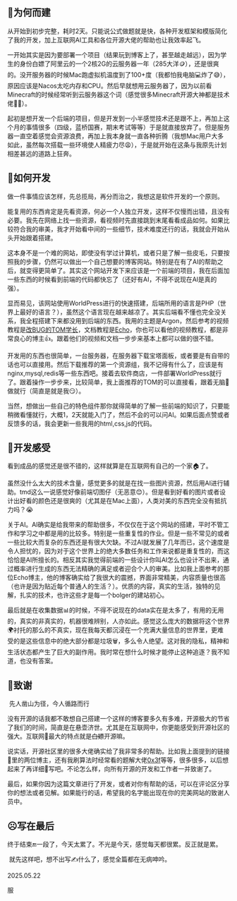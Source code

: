 ## 🎯为何而建

​	从开始到初步完整，耗时2天。只能说公式做题就是快，各种开发框架和模版简化了我的开发，加上互联网AI工具和各位开源大佬的帮助也让我效率起飞。

​	一开始其实是因为要部署一个项目（结果玩到博客上了，甚至越走越远），因为学生的身份白嫖了阿里云的一个2核2G的云服务器一年（285大洋🪙），还是很爽的。没开服务器的时候Mac跑虚拟机温度到了100+度（我都怕我电脑💻炸了😅），原因应该是Nacos太吃内存和CPU。然后早就想用云服务器了，因为以前看Minecraft的时候经常听到云服务器这个词（感觉很多Minecraft开源大神都是技术佬👨‍💻）。

​	起初是想开发一个后端的项目，但是开发到一小半感觉技术还是跟不上，再加上这个月的事情很多（四级，蓝桥国赛，期末考试等等）于是就直接放弃了。但是服务器一直空着感觉会资源浪费，再加上我本身就一直各种折腾（我想Mac用户大多如此，虽然每次搭载一些环境使人精疲力尽😩），于是就开始在这条与我原先计划相差甚远的道路上狂奔。

## 🧩如何开发

​	做一件事情应该怎样，先总揽局，再分而治之，我想这是软件开发的一个原则。

​	能复用的东西肯定是先看资源，何必一个人独立开发，这样不仅慢而出错，且没有必要。我先在网络上找一些资源，看视频时先直接跳到末尾看看成品如何。如果比较符合我的审美，我才开始看中间的一些细节，技术难度还行的话，我就会开始从头开始跟着搭建。

​	这本身不是一个难的网站，即使没有学过计算机，或者只是了解一些皮毛，只要按照我的步骤，仍然可以做出一个自己想要的博客网站。特别是在有了AI的帮助之后，就变得更简单了。其实这个网站开发下来应该是一个前端的项目，我在后面加一些东西的时候看到前端的代码都快忘了（还好有AI，不得不说现在AI是真的强）。

​	显而易见，该网站使用WorldPress进行的快速搭建，后端所用的语言是PHP（世界上最好的语言？），虽然这个语言现在越来越凉了。其实后端看不懂也完全没关系，我全程搭建下来都没用到后端的东西。我用的主题是Argon，然后参考的视频教程是[改BUG的TOM学长](https://www.bilibili.com/video/BV1Gx421Q7sB/?vd_source=484c643c0eb38bc52434abc47847ffca)，文档教程是[Echo](https://www.liveout.cn/25/)，你也可以看他的视频教程，都是非常良心的博主👍。跟着他们的视频和文档一步步来基本上都可以做的很不错。

​	开发用的东西也很简单，一台服务器，在服务器下载宝塔面板，或者要是有自带的话也可以直接用。然后下载推荐的第一个资源组，我不记得有什么了，应该是有nginx,mysql,redis等一些东西吧。接着去软件商店，一件部署WorldPress就行了。跟着操作一步步来，比较简单，我上面推荐的TOM的可以直接看，跟着无脑🧠做就行（简直是就是我😏）。

​	当然，想做出一些自己的特色组件那你就得简单的了解一些前端的知识了，只要能稍微看懂就行，大概1，2天就能入门了，然后不会的可以问AI。如果后面点赞或者反馈多的话，我会更新一些我用的html,css,js的代码。

## 🎲开发感受

​	看到成品的感觉还是很不错的，这样就算是在互联网有自己的一个家🏠了。

​	虽然没什么太大的技术含量，感觉更多的就是在找一些图片资源，然后用AI进行辅助。tmd这么一说感觉好像前端切图仔（无恶意😊）。但是看到好看的图片或者设计出好看的颜色还是很爽的（尤其是在Mac上面），人类对美的东西完全没有抵抗力吗？😭

​	关于AI。AI确实是给我带来的帮助很多，不仅仅在于这个网站的搭建，平时不管工作和学习之中都是用的比较多。特别是一些重复性的作业。但是一些不常见的或者一些比较大而复杂的东西还是有很大欠缺。不过AI就发展了几年而已，这个速度是令人担忧的，因为对于这个世界上的绝大多数任务和工作来说都是重复性的，而这恰恰是AI所擅长的。相反其实我觉得前端的一些设计你叫AI怎么也设计不出来，通过概率进行生成的东西无法精确的满足或者迎合个人的审美。比如我上面参考的那位Echo博主，他的博客确实给了我很大的震撼，界面非常精美，内容质量也很高（也许是因为贴近每个普通人的生活？）。优质的内容，真实的生活，独特的见解，扎实的技术，也许这些才是每一个bolger的建站初心。

​	最后就是在收集数据📊的时候，不得不说现在的data实在是太多了，有用的无用的，真实的非真实的，机器很难辨别，人亦如此。感觉这么庞大的数据将这个世界🌍衬托的那么的不真实，现在我每天都沉浸在一个充满大量信息的世界里，更难受的是这些信息中的绝大部分都是垃圾🗑️，多么令人绝望。这对我的隐私，精神和生活状态都产生了巨大的副作用。我时常在想什么时候才能停止这种追逐？我不知道，也没有答案。

## 🙏致谢

​	先人凿山为径，今人循路而行

​	没有开源的话我都不敢想自己搭建一个这样的博客要多久有多难，开源极大的节省了我们的时间，简直是在悬壶济世。尤其是在互联网中，你更能感受到开源社区的强大。互联网🛜最大的特点就是~~白嫖~~开源嘛。

​	说实话，开源社区里的很多大佬确实给了我非常多的帮助。比如我上面提到的链接🔗里的两位博主，还有我刷算法时经常看的题解大佬[0x3f](https://leetcode.cn/u/endlesscheng/)等等，很多很多，以后想起来了再详细🔎写吧。不论怎么样，向所有开源的开发和工作者一并致谢了。

​	最后，如果你因为这篇文章进行了开发，或者对你有帮助的话，可以在评论区分享你的想法或者见解。如果能行的话，希望我的名字能出现在你的完美网站的致谢人员中。

## ☹︎写在最后

​	终于结束🔚一段了，今天太累了。不光是今天，感觉每天都很累。反正就是累。

​	就先这样吧，想不出写✍️什么了，感觉全篇都在无病呻吟。



2025.05.22


服










